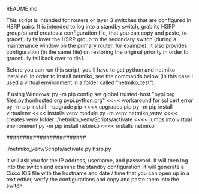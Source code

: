 README.md

This script is intended for routers or layer 3 switches that are configured in HSRP pairs.
It is intended to log into a standby switch, grab its HSRP group(s) and creates a configuration file, that you can copy and paste, to gracefully failover the HSRP group to the secondary switch
(during a maintenance window on the primary router, for example).
It also provides configuration (in the same file) on restoring the original priority in order to gracefully fail back over to dis1.

Before you can run this script, you'll have to get python and netmiko installed.
in order to install netmiko, see the commands below (in this case I used a virtual environment in a folder called "netmiko_test").

If using Windows:
py -m pip config set global.trusted-host "pypi.org files.pythonhosted.org pypi.python.org" <<<< workaround for ssl cert error
py -m pip install --upgrade pip <<<< upgrades pip
py -m pip install virtualenv <<<< installs venv module
py -m venv netmiko_venv <<<< creates venv folder
./netmiko_venv/Scripts/activate <<<< jumps into virtual environment
py -m pip install netmiko <<<< installs netmiko

########################

./netmiko_venv/Scripts/activate
py hsrp.py

It will ask you for the IP address, username, and password.
It will then log into the switch and examine the standby configuration.
it will generate a Cisco IOS file with the hostname and date / time that you can open up in a text edtior, verify the configurations and copy and paste them into the switch.
